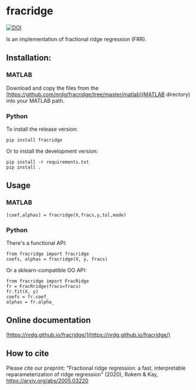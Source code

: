 # fracridge

[![DOI](https://zenodo.org/badge/261540866.svg)](https://zenodo.org/badge/latestdoi/261540866)

Is an implementation of fractional ridge regression (FRR).

## Installation:

### MATLAB

Download and copy the files from the
[https://github.com/nrdg/fracridge/tree/master/matlab](MATLAB directory) into
your MATLAB path.

### Python

To install the release version:

    pip install fracridge

Or to install the development version:

    pip install -r requirements.txt
    pip install .

## Usage

### MATLAB

    [coef,alphas] = fracridge(X,fracs,y,tol,mode)


### Python

There's a functional API:

    from fracridge import fracridge
    coefs, alphas = fracridge(X, y, fracs)

Or a sklearn-compatible OO API:

    from fracridge import FracRidge
    fr = FracRridge(fracs=fracs)
    fr.fit(X, y)
    coefs = fr.coef_
    alphas = fr.alpha_

## Online documentation

[https://nrdg.github.io/fracridge/](https://nrdg.github.io/fracridge/)

## How to cite

Please cite our preprint: "Fractional ridge regression: a fast, interpretable
reparameterization of ridge regression" (2020), Rokem & Kay,
https://arxiv.org/abs/2005.03220